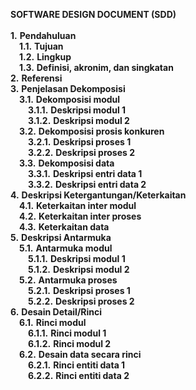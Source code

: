 **SOFTWARE DESIGN DOCUMENT (SDD)**
<br>
<br>
**1.** **Pendahuluan**<br>
	&emsp;**1.1.** **Tujuan**<br>
	&emsp;**1.2.** **Lingkup**<br>
	&emsp;**1.3.** **Definisi, akronim, dan singkatan**<br>
**2.** **Referensi**<br>
**3.** **Penjelasan Dekomposisi**<br>
	&emsp;**3.1.** **Dekomposisi modul**<br>
		&emsp;&emsp;**3.1.1.** **Deskripsi modul 1**<br>
		&emsp;&emsp;**3.1.2.** **Deskripsi modul 2**<br>
	&emsp;**3.2.** **Dekomposisi prosis konkuren**<br>
		&emsp;&emsp;**3.2.1.** **Deskripsi proses 1**<br>
		&emsp;&emsp;**3.2.2.** **Deskripsi proses 2**<br>
	&emsp;**3.3.** **Dekomposisi data**<br>
		&emsp;&emsp;**3.3.1.** **Deskripsi entri data 1**<br>
		&emsp;&emsp;**3.3.2.** **Deskripsi entri data 2**<br>
**4.** **Deskripsi Ketergantungan/Keterkaitan**<br>
	&emsp;**4.1.** **Keterkaitan inter modul**<br>
	&emsp;**4.2.** **Keterkaitan inter proses**<br>
	&emsp;**4.3.** **Keterkaitan data**<br>
**5.** **Deskripsi Antarmuka**<br>
	&emsp;**5.1.** **Antarmuka modul**<br>
		&emsp;&emsp;**5.1.1.** **Deskripsi modul 1**<br>
		&emsp;&emsp;**5.1.2.** **Deskripsi modul 2**<br>
	&emsp;**5.2.** **Antarmuka proses**<br>
		&emsp;&emsp;**5.2.1.** **Deskripsi proses 1**<br>
		&emsp;&emsp;**5.2.2.** **Deskripsi proses 2**<br>
**6.** **Desain Detail/Rinci**<br>
	&emsp;**6.1.** **Rinci modul**<br>
		&emsp;&emsp;**6.1.1.** **Rinci modul 1**<br>
		&emsp;&emsp;**6.1.2.** **Rinci modul 2**<br>
	&emsp;**6.2.** **Desain data secara rinci**<br>
		&emsp;&emsp;**6.2.1.** **Rinci entiti data 1**<br>
		&emsp;&emsp;**6.2.2.** **Rinci entiti data 2**<br>



